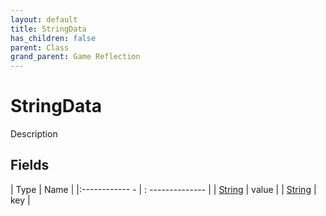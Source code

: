 ```yaml
---
layout: default
title: StringData
has_children: false
parent: Class
grand_parent: Game Reflection
---
```

# StringData
Description 

## Fields
| Type | Name |
|:------------ - | : -------------- |
| [String](game-reflection/components/string.md) | value |
| [String](game-reflection/components/string.md) | key |
